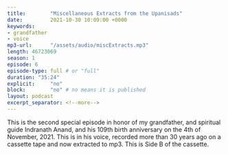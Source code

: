 ```yaml
---
title:        "Miscellaneous Extracts from the Upanisads"
date:         2021-10-30 10:09:00 +0000
keywords:
- grandfather
- voice
mp3-url:      "/assets/audio/miscExtracts.mp3"
length: 46723069
season: 1
episode: 6
episode-type: full # or "full"
duration: "35:24" 
explicit:     "no"
block:        "no" # no means it is published
layout: podcast
excerpt_separator: <!--more-->
---
```

This is the second special episode in honor of my grandfather, and spiritual guide Indranath Anand, and his 109th birth anniversary on the 4th of November, 2021. This is in his voice, recorded more than 30 years ago on a cassette tape and now extracted to mp3. This is Side B of the cassette.

<!--more-->
